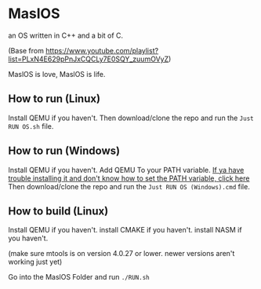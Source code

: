 # MaslOS
an OS written in C++ and a bit of C.

(Base from https://www.youtube.com/playlist?list=PLxN4E629pPnJxCQCLy7E0SQY_zuumOVyZ)

MaslOS is love, MaslOS is life.



## How to run (Linux)
Install QEMU if you haven't.
Then download/clone the repo and run the `Just RUN OS.sh` file.



## How to run (Windows)
Install QEMU if you haven't.
Add QEMU To your PATH variable. [If ya have trouble installing it and don't know how to set the PATH variable, click here](https://linuxhint.com/qemu-windows/)
Then download/clone the repo and run the `Just RUN OS (Windows).cmd` file.




## How to build (Linux)
Install QEMU if you haven't.
install CMAKE if you haven't.
install NASM if you haven't.

(make sure mtools is on version 4.0.27 or lower. newer versions aren't working just yet)


Go into the MaslOS Folder and run `./RUN.sh`
